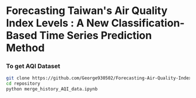 # Forecasting Taiwan's Air Quality Index Levels : A New Classification-Based Time Series Prediction Method

### To get AQI Dataset
```bash
git clone https://github.com/George930502/Forecasting-Air-Quality-Index-Levels-in-Taiwan.git
cd repository
python merge_history_AQI_data.ipynb
